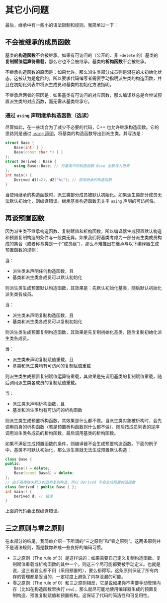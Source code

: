 # 其它小问题

最后，继承中有一些小的语法限制和规则。我简单过一下：

## 不会被继承的成员函数

基类的**构造函数**不会被继承。如果有可访问的（公开的、非 `=delete` 的）基类的**复制赋值运算符重载**，那么它也不会被继承。基类的**析构函数**不会被继承。

不继承构造函数的原因是：如果允许，那么派生类部分成员则是潜在的未初始化状态。这被认为是危险的，所以要求代码编写者需要手动指明派生类的构造函数，并且在初始化列表中将派生成员和基类的初始化方法指明。

不继承后两者的原因是：如果基类有可访问的对应函数，那么编译器总是会尝试预置派生类的对应函数，而无需从基类继承它。

### 通过 `using` 声明继承构造函数（选读）

尽管如此，在一些场合为了减少不必要的代码，C++ 也允许继承构造函数。它的思路则是通过 [`using` 声明](ch07/inheritance/about_member_name#类作用域下的-using-声明（选读）)，将基类的构造函数导出到派生类。其写法是：
```cpp
struct Base {
    Base(int) { }
    Base(const char *) { }
};
struct Derived : Base {
    using Base::Base; // 将基类中的构造函数 Base 全数导入进来
};
int main() {
    Derived d1(42), d2("hi"); // 使用继承的构造函数
}
```

当使用继承的构造函数时，派生类部分成员被默认初始化。如果派生类部分成员无法默认初始化，则编译错误。继承基类构造函数无关乎 `using` 声明的可访问性。

## 再谈预置函数

因为派生类不继承构造函数、复制赋值和析构函数，所以编译器生成预置默认构造和预置复制构造的条件与一般类无异。如果我们将基类考虑为一部分派生类成员构成的集合（或者称基类是一个“成员组”），那么不难推出在继承与以下编译器生成预置函数的规则：

当：
- 派生类未声明任何构造函数，且
- 基类和派生类各成员可以默认初始化

则派生类生成预置默认构造函数，其效果是：先默认初始化基类，随后默认初始化派生类各成员。

当：
- 派生类未声明复制构造函数，且
- 基类和派生类各成员可以复制初始化

则派生类生成预置复制构造函数，其效果是先复制初始化基类，随后复制初始化派生类各成员。

当：
- 派生类未声明复制赋值重载，且
- 基类和派生类均有可访问的复制赋值重载

则派生类生成预置复制赋值运算符重载，其效果是先调用基类的复制赋值重载，随后调用派生类各成员的复制赋值重载。

当：
- 派生类未声明析构函数，且
- 基类和派生类均有可访问的析构函数

则派生类生成预置析构函数，其效果是什么都不做。当派生类对象被析构时，会先调用自身的析构函数（若是预置析构函数则什么都不做），随后按成员列表的逆序调用派生类各成员的析构函数，最后调用基类的析构函数。

如果不满足生成预置函数的条件，则编译器不会生成预置构造函数。下面的例子中，基类不可默认初始化，那么派生类就无法生成预置默认构造：
```cpp
class Base {
public:
    Base() = delete;
    Base(const Base&) = delete;
};
// 由于基类缺失默认构造和复制构造，所以 Derived 不会生成预置构造函数
class Derived : public Base { };
int main() {
    Derived d; // 错误
}
```

上面的代码会出现编译错误。

## 三之原则与零之原则

在本部分的结尾，我简单介绍一下所谓的“三之原则”和“零之原则”。这两条原则并不是语法规则，而是教你养成一些良好的编码习惯。
- 三之原则（The rule of 3）是这样说的：如果需要自己定义复制构造函数、复制赋值重载或析构函数的其中一个，则这三个尽可能都要被手动定义。也就是说，这三者要么都不用（采用预置的），要么都得写。这条原则保证了所有内存的管理都是妥当的，一定程度上避免了内存泄漏的可能。
- 零之原则（The rule of 0）和三之原则相反，它是说如果你不需要手动管理内存（比如在构造函数里执行 `new`），那么就尽可能地使用编译器生成的预置复制构造、预置复制赋值和预置析构。这保证了代码的简洁性和可复用性。